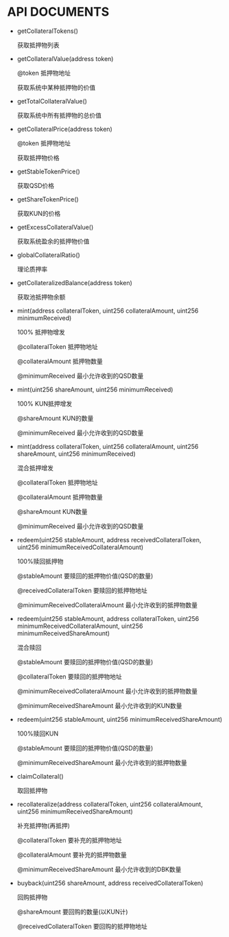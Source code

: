 # API DOCUMENTS

+ getCollateralTokens()

    获取抵押物列表

+ getCollateralValue(address token)

    @token 抵押物地址

    获取系统中某种抵押物的价值

+ getTotalCollateralValue()

    获取系统中所有抵押物的总价值

+ getCollateralPrice(address token)

    @token 抵押物地址

    获取抵押物价格

+ getStableTokenPrice()

    获取QSD价格

+ getShareTokenPrice()
    
    获取KUN的价格

+ getExcessCollateralValue()

    获取系统盈余的抵押物价值

+ globalCollateralRatio()

    理论质押率
+ getCollateralizedBalance(address token)

    获取池抵押物余额
    
+ mint(address collateralToken, uint256 collateralAmount, uint256 minimumReceived)

    100% 抵押物增发
    
    @collateralToken           抵押物地址
    
    @collateralAmount          抵押物数量
    
    @minimumReceived           最小允许收到的QSD数量

+ mint(uint256 shareAmount, uint256 minimumReceived)

    100% KUN抵押增发
    
    @shareAmount     KUN的数量
    
    @minimumReceived 最小允许收到的QSD数量

+ mint(address collateralToken, uint256 collateralAmount, uint256 shareAmount, uint256 minimumReceived)
    
    混合抵押增发
    
    @collateralToken 抵押物地址
    
    @collateralAmount 抵押物数量
    
    @shareAmount KUN数量
    
    @minimumReceived 最小允许收到的QSD数量
    
   
 + redeem(uint256 stableAmount, address receivedCollateralToken, uint256 minimumReceivedCollateralAmount)
    
    100%赎回抵押物
    
    @stableAmount 要赎回的抵押物价值(QSD的数量)
    
    @receivedCollateralToken 要赎回的抵押物地址
    
    @minimumReceivedCollateralAmount 最小允许收到的抵押物数量
    
    
 + redeem(uint256 stableAmount, address collateralToken, uint256 minimumReceivedCollateralAmount, uint256 minimumReceivedShareAmount)

    混合赎回
    
    @stableAmount 要赎回的抵押物价值(QSD的数量)
    
    @collateralToken 要赎回的抵押物地址
    
    @minimumReceivedCollateralAmount 最小允许收到的抵押物数量
    
    @minimumReceivedShareAmount 最小允许收到的KUN数量
    
 + redeem(uint256 stableAmount, uint256 minimumReceivedShareAmount)

    100%赎回KUN
    
    @stableAmount 要赎回的抵押物价值(QSD的数量)
    
    @minimumReceivedShareAmount 最小允许收到的抵押物数量
    
 + claimCollateral()

    取回抵押物

 + recollateralize(address collateralToken, uint256 collateralAmount, uint256 minimumReceivedShareAmount)

    补充抵押物(再抵押)

    @collateralToken 要补充的抵押物地址
    
    @collateralAmount 要补充的抵押物数量
    
    @minimumReceivedShareAmount 最小允许收到的DBK数量
    
 + buyback(uint256 shareAmount, address receivedCollateralToken)
 
    回购抵押物
    
    @shareAmount 要回购的数量(以KUN计)
    
    @receivedCollateralToken 要回购的抵押物地址
    
    
    
    
    
